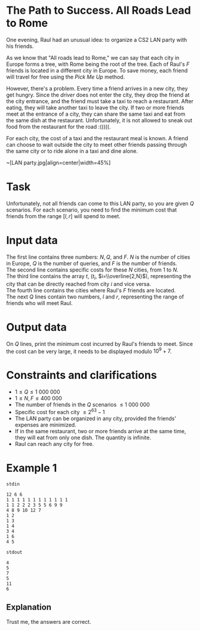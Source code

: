 # The Path to Success. All Roads Lead to Rome

One evening, Raul had an unusual idea: to organize a CS2 LAN party with his friends.

As we know that "All roads lead to Rome," we can say that each city in Europe forms a tree, with Rome being the root of the tree. Each of Raul's $F$ friends is located in a different city in Europe. To save money, each friend will travel for free using the *Pick Me Up* method.

However, there's a problem. Every time a friend arrives in a new city, they get hungry. Since the *driver* does not enter the city, they drop the friend at the city entrance, and the friend must take a taxi to reach a restaurant. After eating, they will take another taxi to leave the city. If two or more friends meet at the entrance of a city, they can share the same taxi and eat from the same dish at the restaurant. Unfortunately, it is not allowed to sneak out food from the restaurant for the road :(((((.

For each city, the cost of a taxi and the restaurant meal is known. A friend can choose to wait outside the city to meet other friends passing through the same city or to ride alone in a taxi and dine alone.

~[LAN party.jpg|align=center|width=45%]

# Task

Unfortunately, not all friends can come to this LAN party, so you are given $Q$ scenarios. For each scenario, you need to find the minimum cost that friends from the range $[l, r]$ will spend to meet.

# Input data

The first line contains three numbers: $N, Q$, and $F$. $N$ is the number of cities in Europe, $Q$ is the number of queries, and $F$ is the number of friends.  
The second line contains specific costs for these $N$ cities, from $1$ to $N$.  
The third line contains the array $t$, ($t_i$, $i=\\overline{2,N}$), representing the city that can be directly reached from city $i$ and vice versa.  
The fourth line contains the cities where Raul's $F$ friends are located.  
The next $Q$ lines contain two numbers, $l$ and $r$, representing the range of friends who will meet Raul.

# Output data

On $Q$ lines, print the minimum cost incurred by Raul's friends to meet. Since the cost can be very large, it needs to be displayed modulo $10^9+7$.

# Constraints and clarifications

* $1 \leq Q \leq 1 \ 000 \ 000$
* $1 \leq N, F \leq 400 \ 000$
* The number of friends in the $Q$ scenarios $\leq 1 \ 000 \ 000$ 
* Specific cost for each city $\leq 2^{63}-1$
* The LAN party can be organized in any city, provided the friends' expenses are minimized.
* If in the same restaurant, two or more friends arrive at the same time, they will eat from only one dish. The quantity is infinite.
* Raul can reach any city for free.

# Example 1

`stdin`
```
12 6 6
1 1 1 1 1 1 1 1 1 1 1 1
1 1 2 2 2 3 5 5 6 9 9
4 8 9 10 12 7
1 2
1 3
1 4
3 4
1 6
4 5
```

`stdout`
```
4
5
7
5
11
6
```

## Explanation

Trust me, the answers are correct.